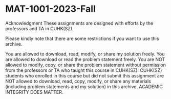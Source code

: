 # MAT-1001-2023-Fall
Acknowledgment
These assignments are designed with efforts by the professors and TA in CUHK(SZ).

Please kindly note that there are some restrictions if you want to use this archive.

You are allowed to download, read, modify, or share my solution freely.
You are allowed to download or read the problem statement freely.
You are NOT allowed to modify, copy, or share the problem statement without permission from the professors or TA who taught this course in CUHK(SZ).
CUHK(SZ) students who enrolled in this course but did not submit this assignment are NOT allowed to download, read, copy, modify, or share any materials (including problem statements and my solution) in this archive. ACADEMIC INTEGRITY DOES MATTER.
